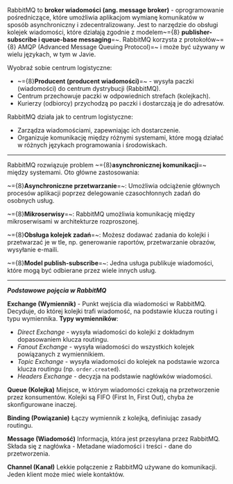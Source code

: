 RabbitMQ to **broker wiadomości (ang. message broker)** - oprogramowanie pośredniczące, które umożliwia aplikacjom wymianę komunikatów w sposób asynchroniczny i zdecentralizowany. Jest to narzędzie do obsługi kolejek wiadomości, które działają zgodnie z modelem~={8} **publisher-subscribe i queue-base messaging**=~. RabbitMQ korzysta z protokołów~={8} AMQP (Advanced Message Queuing Protocol)=~ i może być używany w wielu językach, w tym w Javie.

Wyobraź sobie centrum logistyczne:
- ~={8}**Producent (producent wiadomości)**=~ - wysyła paczki (wiadomości) do centrum dystrybucji (RabbitMQ).
- Centrum przechowuje paczki w odpowiednich strefach (kolejkach).
- Kurierzy (odbiorcy) przychodzą po paczki i dostarczają je do adresatów.

RabbitMQ działa jak to centrum logistyczne:
- Zarządza wiadomościami, zapewniając ich dostarczenie.
- Organizuje komunikację między różnymi systemami, które mogą działać w różnych językach programowania i środowiskach.

---
RabbitMQ rozwiązuje problem ~={8}**asynchronicznej komunikacji**=~ między systemami. Oto główne zastosowania:

~={8}**Asynchroniczne przetwarzanie**=~: Umożliwia odciążenie głównych procesów aplikacji poprzez delegowanie czasochłonnych zadań do osobnych usług.

~={8}**Mikroserwisy**=~: RabbitMQ umożliwia komunikację między mikroserwisami w architekturze rozproszonej.

~={8}**Obsługa kolejek zadań**=~: Możesz dodawać zadania do kolejki i przetwarzać je w tle, np. generowanie raportów, przetwarzanie obrazów, wysyłanie e-maili.

~={8}**Model publish-subscribe**=~: Jedna usługa publikuje wiadomości, które mogą być odbierane przez wiele innych usług.

---
***Podstawowe pojęcia w RabbitMQ***

**Exchange (Wymiennik)** - Punkt wejścia dla wiadomości w RabbitMQ. Decyduje, do której kolejki trafi wiadomość, na podstawie klucza routing i typu wymiennika.
**Typy wymienników**: 
- *Direct Exchange* - wysyła wiadomości do kolejki z dokładnym dopasowaniem klucza routingu.
- *Fanout Exchange* - wysyła wiadomości do wszystkich kolejek powiązanych z wymiennikiem.
- *Topic Exchange* - wysyła wiadomości do kolejek na podstawie wzorca klucza routingu (np. `order.created`).
- *Headers Exchange* - decyzja na podstawie nagłówków wiadomości.

**Queue (Kolejka)**
Miejsce, w którym wiadomości czekają na przetworzenie przez konsumentów. Kolejki są FIFO (First In, First Out), chyba że skonfigurowane inaczej.

**Binding (Powiązanie)**
Łączy wymiennik z kolejką, definiując zasady routingu.

**Message (Wiadomość)**
Informacja, która jest przesyłana przez RabbitMQ. Składa się z nagłówka - Metadane wiadomości i treści - dane do przetworzenia.

**Channel (Kanał)**
Lekkie połączenie z RabbitMQ używane do komunikacji. Jeden klient może mieć wiele kontaktów.
